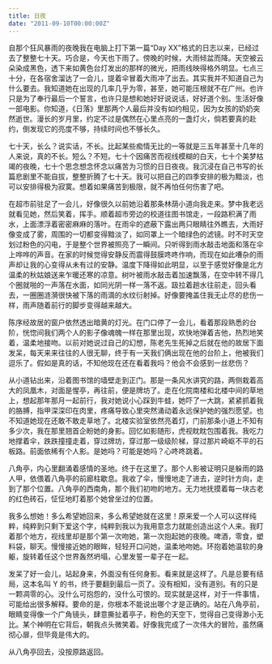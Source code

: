 ```yaml
---
title: 日夜
date: "2011-09-10T00:00:00Z"
---
```


自那个狂风暴雨的夜晚我在电脑上打下第一篇“Day XX”格式的日志以来，已经过去了整整七十天。巧合是，今天也下雨了。傍晚的时候，大雨倾盆而降。天空被云朵染成黑色，透下来如黄色台灯发出的那样的微光，把雨线映得格外明显。七点三十分，在各宿舍溜达了一会儿，提着伞冒着大雨冲了出去。其实我并不知道自己为什么要去。我知道她在出现的几率几乎为零，甚至，她可能压根就不在广州。也许只是为了奉行最后一个誓言，也许只是想和她好好说说话，好好道个别。生活好像一部电影。你知道，《日落》里那两个人最后并没有如约相见，因为女孩的奶奶突然逝世。漫长的岁月里，约定不过是偶然在心里点亮的一盏灯火，倘若要真的赴约，倒发现它的亮度不够，持续时间也不够长久。

七十天，长么？说实话，不长。比起某些痴情无比的一等就是三五年甚至十几年的人来说，真的不长。短么？不短。七十个因痛苦而视线模糊的白天，七十个美梦枯竭的夜晚，七十个思念想念怀念以痛苦为习惯的日日夜夜。我沉浸在自己书写的长篇悲剧里不能自拔，整整折腾了七十天。我可以把自己的四季安排的极为黯淡，也可以安排得极为寂寞。想着如果痛苦到极限，就不再怕任何伤害了吧。

在超市前驻足了一会儿，好像很久以前她沿着那条林荫小道向我走来。梦中我老远就看见她，然后笑着，挥手。顺着超市旁边的校道往图书馆走，一段路积满了雨水，上面漂浮着密密麻麻的落叶。在雨伞的遮蔽下露出两只眼睛往外瞧去，大雨好像变成了雾，周围的一切都变得黯淡了，如同罩上一个暗绿色的滤镜。时不时天空划过粉色的闪电，于是整个世界被照亮了一瞬间。只听得到雨水敲击地面和落在伞上哗哗的声音。在家的时候觉得安静反而震得鼓膜咚咚作响，而现在如此嘈杂的雨声却让我的心变得从未有过的安静。温度下降得如此明显，以至于感觉好像是北方温柔的秋姑娘送来乍暖还寒的凉意。树叶被雨水敲击着加速飘落，在空中转不得几个圈就啪的一声落在水面，如同光阴一样一落不返。趿拉着趟水往前走，回头看去，一圈圈涟漪很快被下落的雨滴的水纹衍射掉。好像要掩盖住我无止尽的悲伤一样，雨声随着前行的脚步变得越来越大。

陈序经故居的窗户依然透出暗黄的灯光。在门口停了一会儿，看着那段熟悉的台阶，恍惚间我们两个人的影子像魂魄一样在那里出现，欢快地弹着吉他，热烈地笑着，温柔地接吻。以前对她说过自己的幻想，陈老先生死掉之后就在他的故居下面发呆，每天来来往往的人很无聊，终于有一天我们俩出现在他的台阶上，他被我们逗乐了。假如是真的话，不知他现在还在看着我吗？他会不会感到一丝悲伤？

从小道钻出来，沿着图书馆的墙壁走到正门。那是一条风水讲究的路，两侧栽着高大的凤凰木，对面是惺亭，再往前，便是牌坊了。走在化院南楼和北楼中间的草地上，想起那年那月一起前行，我对她说小心踩到牛蛙，她吓了一大跳，紧紧抓着我的胳膊，指甲深深印在肉里，疼痛导致心里突然涌动着永远保护她的强烈愿望。也不知道她现在还敢不敢走草地了。北楼实验室依然亮着灯，门前那条小道上不知有多少次，我在那里翘首企盼她的身影。回忆如影随形，虎视眈眈包围着我。我吃力地撑着伞，跌跌撞撞走着，穿过牌坊，穿过那一级级阶梯，穿过那片崎岖不平的石板路。前面依稀有个人影。是她吗？可能是她吗？心咚咚跳着。

八角亭，内心里翻涌着感情的圣地。终于在这里了。那个人影被证明只是躲雨的路人甲，依偎着八角亭的前廊柱歇息。我收了伞，慢慢地走了进去，逆时针方向，走到了那个位置。八角亭的西南角，那个我们初吻的地方。无力地抚摸着每一块古老的红色砖石，怔怔地盯着那个她曾坐过的位置。

我多么想她！多么希望她回来，多么希望她就在这里！原来爱一个人可以这样纯粹，纯粹到只剩下爱这个字，纯粹到我以为我用意念力就能创造出这个人来。我盯着那个地方，视线里却是那个第一次吻她，第一次抱起她的夜晚。啤酒，零食，塑料袋，聊天。慢慢接近她的眼眸，轻轻开口问她，温柔地吻她。环抱着她温软的身躯，旋转着任这个世界轰然坍塌，心里发誓一辈子在一起。

发呆了好一会儿，站起身来，外面没有任何身影。看来就是这样了。凡是总要有结局，这本名叫 Y 的书，终于要翻到最后一页了。没有相知，没有道别。有的只是一颗凋零的心。没什么可抱怨的，没什么可恨的。现实就是这样，对于一件事情，可能给出很多解释。要命的是，你根本不能说出哪个才是正确的。站在八角亭前，眼睛变得像一个广角镜头，肆意撕扯着亭子，粉色的天空下，觉得自己变得渺小无比。某个神明在它背后，朝我点头微笑着。好像我完成了一次伟大的冒险，虽然痛彻心扉，但毕竟是伟大的。

从八角亭回去，没按原路返回。
